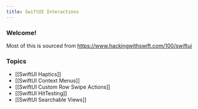 ```yaml
---
title: SwiftUI Interactions
---
```


### Welcome!

Most of this is sourced from https://www.hackingwithswift.com/100/swiftui

### Topics
- [[SwiftUI Haptics]]
- [[SwiftUI Context Menus]]
- [[SwiftUI Custom Row Swipe Actions]]
- [[SwiftUI HitTesting]]
- [[SwiftUI Searchable Views]]
